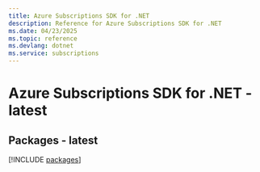 ```yaml
---
title: Azure Subscriptions SDK for .NET
description: Reference for Azure Subscriptions SDK for .NET
ms.date: 04/23/2025
ms.topic: reference
ms.devlang: dotnet
ms.service: subscriptions
---
```

# Azure Subscriptions SDK for .NET - latest
## Packages - latest
[!INCLUDE [packages](subscriptions-index.md)]